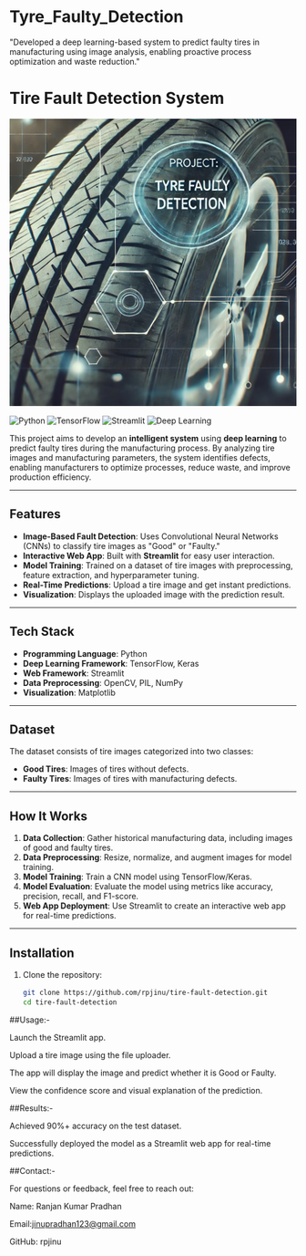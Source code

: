 # Tyre_Faulty_Detection
"Developed a deep learning-based system to predict faulty tires in manufacturing using image analysis, enabling proactive process optimization and waste reduction."
# Tire Fault Detection System
<img src="https://github.com/rpjinu/Tyre_Faulty_Detection/blob/main/tyre_project_image.png" width="600">


![Python](https://img.shields.io/badge/Python-3.8%2B-blue)
![TensorFlow](https://img.shields.io/badge/TensorFlow-2.x-orange)
![Streamlit](https://img.shields.io/badge/Streamlit-Web%20App-brightgreen)
![Deep Learning](https://img.shields.io/badge/Deep%20Learning-CNN-yellow)

This project aims to develop an **intelligent system** using **deep learning** to predict faulty tires during the manufacturing process. By analyzing tire images and manufacturing parameters, the system identifies defects, enabling manufacturers to optimize processes, reduce waste, and improve production efficiency.

---
## Features

- **Image-Based Fault Detection**: Uses Convolutional Neural Networks (CNNs) to classify tire images as "Good" or "Faulty."
- **Interactive Web App**: Built with **Streamlit** for easy user interaction.
- **Model Training**: Trained on a dataset of tire images with preprocessing, feature extraction, and hyperparameter tuning.
- **Real-Time Predictions**: Upload a tire image and get instant predictions.
- **Visualization**: Displays the uploaded image with the prediction result.

---

## Tech Stack

- **Programming Language**: Python
- **Deep Learning Framework**: TensorFlow, Keras
- **Web Framework**: Streamlit
- **Data Preprocessing**: OpenCV, PIL, NumPy
- **Visualization**: Matplotlib

---

## Dataset

The dataset consists of tire images categorized into two classes:
- **Good Tires**: Images of tires without defects.
- **Faulty Tires**: Images of tires with manufacturing defects.

---

## How It Works

1. **Data Collection**: Gather historical manufacturing data, including images of good and faulty tires.
2. **Data Preprocessing**: Resize, normalize, and augment images for model training.
3. **Model Training**: Train a CNN model using TensorFlow/Keras.
4. **Model Evaluation**: Evaluate the model using metrics like accuracy, precision, recall, and F1-score.
5. **Web App Deployment**: Use Streamlit to create an interactive web app for real-time predictions.

---

## Installation

1. Clone the repository:
   ```bash
   git clone https://github.com/rpjinu/tire-fault-detection.git
   cd tire-fault-detection

##Usage:-

Launch the Streamlit app.

Upload a tire image using the file uploader.

The app will display the image and predict whether it is Good or Faulty.

View the confidence score and visual explanation of the prediction.

##Results:-

Achieved 90%+ accuracy on the test dataset.

Successfully deployed the model as a Streamlit web app for real-time predictions.

##Contact:-

For questions or feedback, feel free to reach out:

Name: Ranjan Kumar Pradhan

Email:jinupradhan123@gmail.com

GitHub: rpjinu
